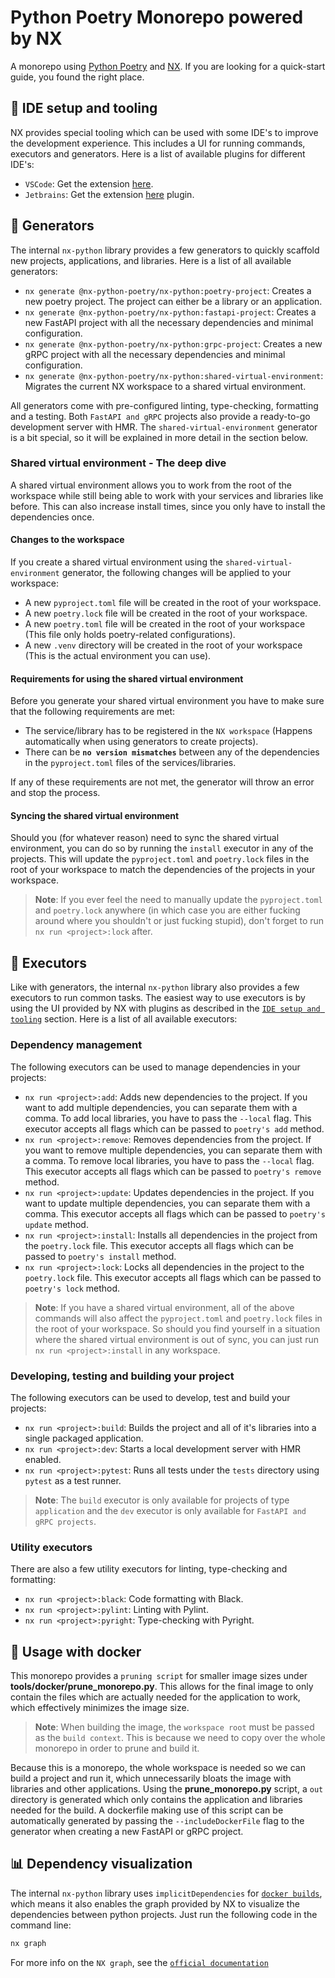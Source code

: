 # Python Poetry Monorepo powered by NX
A monorepo using [Python Poetry](https://python-poetry.org/) and [NX](https://nx.dev/). If you are looking for a quick-start guide, you found the right place.


## 🔧 IDE setup and tooling <a name="ide-setup-and-tooling"></a>
NX provides special tooling which can be used with some IDE's to improve the development experience. This includes a UI for running commands, executors and generators. Here is a list of available plugins for different IDE's:

- `VSCode`: Get the extension [here](https://marketplace.visualstudio.com/items?itemName=nrwl.angular-console).
- `Jetbrains`: Get the extension [here](https://plugins.jetbrains.com/plugin/21060-nx-console) plugin.


## 🚀 Generators
The internal `nx-python` library provides a few generators to quickly scaffold new projects, applications, and libraries. Here is a list of all available generators:

- `nx generate @nx-python-poetry/nx-python:poetry-project`: Creates a new poetry project. The project can either be a library or an application.
- `nx generate @nx-python-poetry/nx-python:fastapi-project`: Creates a new FastAPI project with all the necessary dependencies and minimal configuration.
- `nx generate @nx-python-poetry/nx-python:grpc-project`: Creates a new gRPC project with all the necessary dependencies and minimal configuration.
- `nx generate @nx-python-poetry/nx-python:shared-virtual-environment`: Migrates the current NX workspace to a shared virtual environment.

All generators come with pre-configured linting, type-checking, formatting and a testing. Both `FastAPI and gRPC` projects also provide a ready-to-go development server with HMR. The `shared-virtual-environment` generator is a bit special, so it will be explained in more detail in the section below.


### Shared virtual environment - The deep dive <a name="shared-virtual-environment"></a>
A shared virtual environment allows you to work from the root of the workspace while still being able to work with your services and libraries like before. This can also increase install times, since you only have to install the dependencies once.

#### Changes to the workspace
If you create a shared virtual environment using the `shared-virtual-environment` generator, the following changes will be applied to your workspace:

- A new `pyproject.toml` file will be created in the root of your workspace.
- A new `poetry.lock` file will be created in the root of your workspace.
- A new `poetry.toml` file will be created in the root of your workspace (This file only holds poetry-related configurations).
- A new `.venv` directory will be created in the root of your workspace (This is the actual environment you can use).


#### Requirements for using the shared virtual environment
Before you generate your shared virtual environment you have to make sure that the following requirements are met:
- The service/library has to be registered in the `NX workspace` (Happens automatically when using generators to create projects).
- There can be **`no version mismatches`** between any of the dependencies in the `pyproject.toml` files of the services/libraries.

If any of these requirements are not met, the generator will throw an error and stop the process.


#### Syncing the shared virtual environment
Should you (for whatever reason) need to sync the shared virtual environment, you can do so by running the `install` executor in any of the projects. This will update the `pyproject.toml` and `poetry.lock` files in the root of your workspace to match the dependencies of the projects in your workspace.

> **Note**: If you ever feel the need to manually update the `pyproject.toml` and `poetry.lock` anywhere (in which case you are either fucking around where you shouldn't or just fucking stupid), don't forget to run `nx run <project>:lock` after.


## 📜 Executors
Like with generators, the internal `nx-python` library also provides a few executors to run common tasks. The easiest way to use executors is by using the UI provided by NX with plugins as described in the [`IDE setup and tooling`](#ide-setup-and-tooling) section. Here is a list of all available executors:


### Dependency management
The following executors can be used to manage dependencies in your projects:

- `nx run <project>:add`: Adds new dependencies to the project. If you want to add multiple dependencies, you can separate them with a comma. To add local libraries, you have to pass the `--local` flag. This executor accepts all flags which can be passed to `poetry's add` method.
- `nx run <project>:remove`: Removes dependencies from the project. If you want to remove multiple dependencies, you can separate them with a comma. To remove local libraries, you have to pass the `--local` flag. This executor accepts all flags which can be passed to `poetry's remove` method.
- `nx run <project>:update`: Updates dependencies in the project. If you want to update multiple dependencies, you can separate them with a comma. This executor accepts all flags which can be passed to `poetry's update` method.
- `nx run <project>:install`: Installs all dependencies in the project from the `poetry.lock` file. This executor accepts all flags which can be passed to `poetry's install` method.
- `nx run <project>:lock`: Locks all dependencies in the project to the `poetry.lock` file. This executor accepts all flags which can be passed to `poetry's lock` method.

> **Note**: If you have a shared virtual environment, all of the above commands will also affect the `pyproject.toml` and `poetry.lock` files in the root of your workspace. So should you find yourself in a situation where the shared virtual environment is out of sync, you can just run `nx run <project>:install` in any workspace.


### Developing, testing and building your project
The following executors can be used to develop, test and build your projects:

- `nx run <project>:build`: Builds the project and all of it's libraries into a single packaged application.
- `nx run <project>:dev`: Starts a local development server with HMR enabled.
- `nx run <project>:pytest`: Runs all tests under the `tests` directory using `pytest` as a test runner.

> **Note**: The `build` executor is only available for projects of type `application` and the `dev` executor is only available for `FastAPI and gRPC projects`.


### Utility executors
There are also a few utility executors for linting, type-checking and formatting:

- `nx run <project>:black`: Code formatting with Black.
- `nx run <project>:pylint`: Linting with Pylint.
- `nx run <project>:pyright`: Type-checking with Pyright.


## 🐳 Usage with docker <a name="usage-with-docker"></a>
This monorepo provides a `pruning script` for smaller image sizes under **tools/docker/prune_monorepo.py**. This allows for the final image to only contain the files which are actually needed for the application to work, which effectively minimizes the image size.

> **Note**: When building the image, the `workspace root` must be passed as the `build context`. This is because we need to copy over the whole monorepo in order to prune and build it.

Because this is a monorepo, the whole workspace is needed so we can build a project and run it, which unnecessarily bloats the image with libraries and other applications. Using the **prune_monorepo.py** script, a `out` directory is generated which only contains the application and libraries needed for the build. A dockerfile making use of this script can be automatically generated by passing the `--includeDockerFile` flag to the generator when creating a new FastAPI or gRPC project.


## 📊 Dependency visualization
The internal `nx-python` library uses `implicitDependencies` for [`docker builds`](#usage-with-docker), which means it also enables the graph provided by NX to visualize the dependencies between python projects. Just run the following code in the command line:

```bash
nx graph
```

For more info on the `NX graph`, see the [`official documentation`](https://nx.dev/core-features/explore-graph#explore-the-graph)
